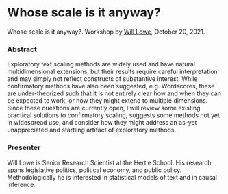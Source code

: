 # Whose scale is it anyway?
Whose scale is it anyway?. Workshop by [Will Lowe](https://twitter.com/conjugateprior), October 20, 2021.

### Abstract

Exploratory text scaling methods are widely used and have natural multidimensional extensions, but their results require careful interpretation and may simply not reflect constructs of substantive interest. While confirmatory methods have also been suggested, e.g. Wordscores, these are under-theorized such that it is not entirely clear how and when they can be expected to work, or how they might extend to multiple dimensions. Since these questions are currently open, I will review some existing practical solutions to confirmatory scaling, suggests some methods not yet in widespread use, and consider how they might address an as-yet unappreciated and startling artifact of exploratory methods.

### Presenter

Will Lowe is Senior Research Scientist at the Hertie School. His research spans legislative politics, political economy, and public policy. Methodologically he is interested in statistical models of text and in causal inference.
